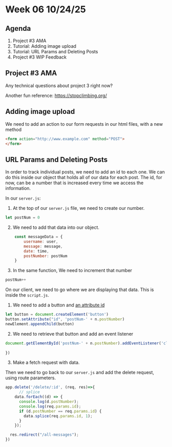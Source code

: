 # Week 06 10/24/25

## Agenda

1. Project #3 AMA
2. Tutorial: Adding image upload
2. Tutorial: URL Params and Deleting Posts
3. Project #3 WIP Feedback

## Project #3 AMA

Any technical questions about project 3 right now?

Another fun reference: https://stopclimbing.org/

## Adding image upload

We need to add an action to our form requests in our html files, with a new method
```html
<form action="http://www.example.com" method="POST">
</form>
```

## URL Params and Deleting Posts

In order to track individual posts, we need to add an id to each one. We can do this inside our object that holds all of our data for each post. The id, for now, can be a number that is increased every time we access the information. 

In our `server.js`:
1. At the top of our `server.js` file, we need to create our number.
```js
let postNum = 0
```

2. We need to add that data into our object. 

```js
    const messageData = {
        username: user,
        message: message,
        date: time,
        postNumber: postNum
    }
```

3. In the same function, We need to increment that number
```js
postNum++
```

On our client, we need to go where we are displaying that data. This is inside the `script.js`.

1. We need to add a button and [an attribute id](https://developer.mozilla.org/en-US/docs/Web/API/Element/setAttribute)
```js
let button = document.createElement('button')
button.setAttribute("id", 'postNum-' + n.postNumber)
newElement.appendChild(button)
```
2. We need to retrieve that button and add an event listener

```js
document.getElementById('postNum-' + n.postNumber).addEventListener('click', ()=>{
            
})
```

3. Make a fetch request with data. 

Then we need to go back to our `server.js` and add the delete request, using route parameters.

```js
app.delete('/delete/:id', (req, res)=>{
      // splice
    data.forEach((d) => {
      console.log(d.postNumber);
      console.log(req.params.id);
      if (d.postNumber == req.params.id) {
        data.splice(req.params.id, 1);
      }
    });

  res.redirect("/all-messages");
})
```




